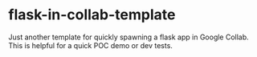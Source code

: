 # flask-in-collab-template
Just another template for quickly spawning a flask app in Google Collab. This is helpful for a quick POC demo or dev tests.
